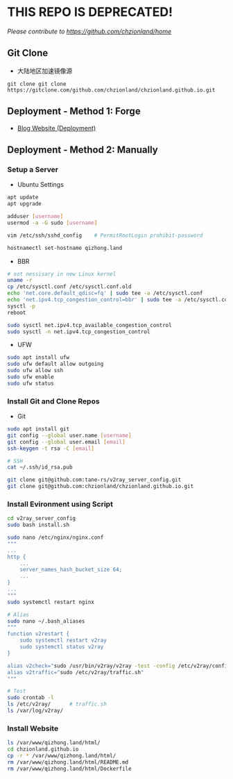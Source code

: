 # THIS REPO IS DEPRECATED!

_Please contribute to <https://github.com/chzionland/home>_



## Git Clone

- 大陆地区加速镜像源

```bsh
git clone git clone https://gitclone.com/github.com/chzionland/chzionland.github.io.git
```

## Deployment - Method 1: Forge

- [Blog Website (Deployment)](https://www.sheldonl.com/2020/08/27/00.md)

## Deployment - Method 2: Manually

### Setup a Server

- Ubuntu Settings

```bash
apt update
apt upgrade

adduser [username]
usermod -a -G sudo [username]

vim /etc/ssh/sshd_config    # PermitRootLogin prohibit-password

hostnamectl set-hostname qizhong.land
```

- BBR

```bash
# not nessisary in new Linux kernel
uname -r
cp /etc/sysctl.conf /etc/sysctl.conf.old
echo 'net.core.default_qdisc=fq' | sudo tee -a /etc/sysctl.conf
echo 'net.ipv4.tcp_congestion_control=bbr' | sudo tee -a /etc/sysctl.conf
sysctl -p
reboot

sudo sysctl net.ipv4.tcp_available_congestion_control
sudo sysctl -n net.ipv4.tcp_congestion_control
```

- UFW

```bash
sudo apt install ufw
sudo ufw default allow outgoing
sudo ufw allow ssh
sudo ufw enable
sudo ufw status
```


### Install Git and Clone Repos

- Git

```bash
sudo apt install git
git config --global user.name [username]
git config --global user.email [email]
ssh-keygen -t rsa -C [email]

# SSH
cat ~/.ssh/id_rsa.pub

git clone git@github.com:tane-rs/v2ray_server_config.git
git clone git@github.com:chzionland/chzionland.github.io.git
```

### Install Evironment using Script

```bash
cd v2ray_server_config
sudo bash install.sh

sudo nano /etc/nginx/nginx.conf
"""
...
http {
    ...
    server_names_hash_bucket_size 64;
    ...
}
...
"""
sudo systemctl restart nginx

# Alias
sudo nano ~/.bash_aliases
"""
function v2restart {
    sudo systemctl restart v2ray
    sudo systemctl status v2ray
}

alias v2check="sudo /usr/bin/v2ray/v2ray -test -config /etc/v2ray/config.json"
alias v2traffic="sudo /etc/v2ray/traffic.sh"
"""

# Test
sudo crontab -l
ls /etc/v2ray/      # traffic.sh
ls /var/log/v2ray/
```

### Install Website

```bash
ls /var/www/qizhong.land/html/
cd chzionland.github.io
cp -r * /var/www/qizhong.land/html/
rm /var/www/qizhong.land/html/README.md
rm /var/www/qizhong.land/html/Dockerfile
```
